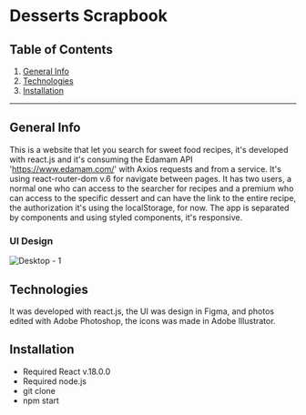 Desserts Scrapbook
============

## Table of Contents
1. [General Info](#general-info)
2. [Technologies](#technologies)
3. [Installation](#installation)

***
## General Info

This is a website that let you search for sweet food recipes, it's developed with react.js and it's consuming the Edamam API 'https://www.edamam.com/' with Axios requests and from a service. It's using react-router-dom v.6 for navigate between pages. It has two users, a normal one who can access to the searcher for recipes and a premium who can access to the specific dessert and can have the link to the entire recipe, the authorization it's using the localStorage, for now. The app is separated by components and using styled components, it's responsive.

### UI Design
![Desktop - 1](https://user-images.githubusercontent.com/73828751/163795770-bb3f2b0b-0088-4a80-876f-60d8e2b7f29c.jpg)


## Technologies
It was developed with react.js, the UI was design in Figma, and photos edited with Adobe Photoshop, the icons was made in Adobe Illustrator. 

## Installation
- Required React v.18.0.0
- Required node.js
- git clone <repository>
- npm start
